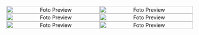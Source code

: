 <aside class="row">
  <div align="center" style="display: flex; justify-content: center;">
    <a href="https://20essentials.github.io/501-600/" target="_blank" style="width: 50%;">
      <img src="fotos/501-600.avif" alt="Foto Preview" style="width: 100%;" />
    </a>
    <a href="https://20essentials.github.io/401-500/" target="_blank" style="width: 50%;">
      <img src="fotos/401-500.avif" alt="Foto Preview" style="width: 100%;" />
    </a>
  </div>
</aside>

<aside class="row">
  <div align="center" style="display: flex; justify-content: center;">
    <a href="https://20essentials.github.io/301-400/" target="_blank" style="width: 50%;">
      <img src="fotos/301-400.avif" alt="Foto Preview" style="width: 100%;" />
    </a>
    <a href="https://20essentials.github.io/201-300/" target="_blank" style="width: 50%;">
      <img src="fotos/201-300.avif" alt="Foto Preview" style="width: 100%;" />
    </a>
  </div>
</aside>

<aside class="row">
  <div align="center" style="display: flex; justify-content: center;">
    <a href="https://20essentials.github.io/101-200/" target="_blank" style="width: 50%;">
      <img src="fotos/101-200.avif" alt="Foto Preview" style="width: 100%;" />
    </a>
    <a href="https://20essentials.github.io/001-100/" target="_blank" style="width: 50%;">
      <img src="fotos/001-100.avif" alt="Foto Preview" style="width: 100%;" />
    </a>
  </div>
</aside>
